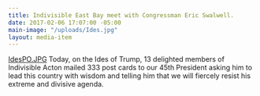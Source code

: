 ```yaml
---
title: Indivisible East Bay meet with Congressman Eric Swalwell.
date: 2017-02-06 17:07:00 -05:00
main-image: "/uploads/Ides.jpg"
layout: media-item
---
```


[IdesPO.JPG](/uploads/IdesPO.JPG)
Today, on the Ides of Trump, 13 delighted members of Indivisible Acton mailed 333 post cards to our 45th President asking him to lead this country with wisdom and telling him that we will fiercely resist his extreme and divisive agenda.
